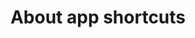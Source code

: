---
layout: default
title: About app shortcuts
parent: App shortcuts
grand_parent: App entry points
nav_order: 1
---